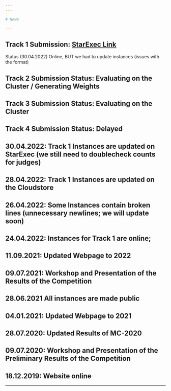 ```yaml
---
---

# News

---
```

## Track 1 Submission: <a href="https://www.starexec.org/starexec/secure/explore/spaces.jsp?id=520768">StarExec Link</a><br/>
Status (30.04.2022) Online, BUT we had to update instances (issues with the format)
## Track 2 Submission Status: Evaluating on the Cluster / Generating Weights
## Track 3 Submission Status: Evaluating on the Cluster
## Track 4 Submission Status: Delayed

## 30.04.2022: Track 1 Instances are updated on StarExec (we still need to doublecheck counts for judges)
## 28.04.2022: Track 1 Instances are updated on the Cloudstore
## 26.04.2022: Some Instances contain broken lines (unnecessary newlines; we will update soon)
## 24.04.2022: Instances for Track 1 are online; 
## 11.09.2021: Updated Webpage to 2022

## 09.07.2021: Workshop and Presentation of the Results of the Competition
## 28.06.2021 All instances are made public
## 04.01.2021: Updated Webpage to 2021
## 28.07.2020: Updated Results of MC-2020
## 09.07.2020: Workshop and Presentation of the Preliminary Results of the Competition

## 18.12.2019: Website online

---

